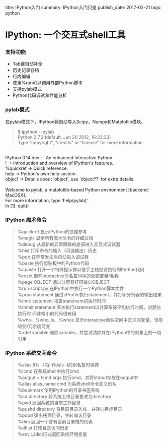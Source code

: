 title: IPython入门
summary: IPython入门只是
publish_date: 2017-02-21
tags: python

# IPython: 一个交互式shell工具

### 支持功能
* Tab键自动补全
* 历史记录存档
* 行内编辑
* 使用%run可以调用外部Python脚本
* 支持pylab模式
* Python代码调试和性能分析

### pylab模式
在pylab模式下，IPython将自动导入Scipy，Numpy和Matplotlib模块。
> $ ipython --pylab <br /> 
Python 2.7.2 (default, Jun 20 2012, 16:23:33)<br />
Type "copyright", "credits" or "license" for more information.<br />
<br />
IPython 0.14.dev -- An enhanced Interactive Python.<br />
! -> Introduction and overview of IPython's features.<br />
%quickref -> Quick reference.<br />
help -> Python's own help system.<br />
objec! -> Details about 'object', use 'object??' for extra details.<br />
<br />
Welcome to pylab, a matplotlib-based Python environment [backend: MacOSX].<br />
For more information, type 'help(pylab)'.<br />
In [1]: quit()<br />

### IPython 魔术命令
> %quickref 显示IPython的快速参考<br />
%magic 显示所有魔术命令的详细文档<br />
%debug 从最新的异常跟踪的底部进入交互式调试器<br />
%hist 打印命令的输入（可选输出）历史<br />
%pdb 在异常发生后自动进入调试器<br />
%paste 执行剪贴板中的Python代码<br />
%cpaste 打开一个特殊提示符以便手工粘贴待执行的Python代码<br />
%reset 删除interactive命名空间中的全部变量/名称<br />
%page OBJECT 通过分页器打印输出OBJECT<br />
%run script.py 在IPython中执行一个Python脚本文件<br />
%prun statement 通过cProfile执行statement，并打印分析器的输出结果<br />
%time statement 报告statement的执行时间<br />
%timeit statement 多次执行statement以计算系综平均执行时间。对那些执行时  间非常小的代码很有用<br />
%who、%who_ls、%whos 显示interactive命名空间中定义的变量，信息级别/冗余度可变<br />
%xdel variable 删除variable，并尝试清除其在IPython中的对象上的一切引用<br />

### IPython 系统交互命令
>%alias ll ls -l 将ll作为ls -l的别名暂时保存<br />
%!cmd 在系统shell中执行cmd<br />
%output  = !cmd args 执行cmd，并将stdout存放在output中<br />
%alias alias_name cmd 为系统shell命令定义别名<br />
%bookmark 使用IPython的目录书签系统<br />
%cd directory 将系统工作目录更改为directory<br />
%pwd 返回系统的当前工作目录<br />
%pushd directory 将目前目录入栈，并转向目标目录<br />
%popd 弹出栈顶目录，并转向该目录<br />
%dirs 返回一个含有当前目录栈的列表<br />
%dhist 打印目录访问历史<br />
%env 以dict形式返回系统环境变量<br />